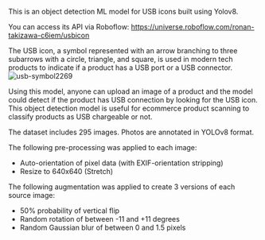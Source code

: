 This is an object detection ML model for USB icons built using Yolov8. 

You can access its API via Roboflow: https://universe.roboflow.com/ronan-takizawa-c6iem/usbicon 

The USB icon, a symbol represented with an arrow branching to three subarrows with a circle, triangle, and square, is used in modern tech products to indicate if a product has a USB port or a USB connector. 
![usb-symbol2269](https://github.com/ronantakizawa/usbicondetection/assets/71115970/fbf6af28-aa97-49dc-b390-416fe3bd35b9)

Using this model, anyone can upload an image of a product and the model could detect if the product has USB connection by looking for the USB icon. This object detection model is useful for ecommerce product scanning to classify products as USB chargeable or not.  

The dataset includes 295 images.
Photos are annotated in YOLOv8 format.

The following pre-processing was applied to each image:
* Auto-orientation of pixel data (with EXIF-orientation stripping)
* Resize to 640x640 (Stretch)

The following augmentation was applied to create 3 versions of each source image:
* 50% probability of vertical flip
* Random rotation of between -11 and +11 degrees
* Random Gaussian blur of between 0 and 1.5 pixels

